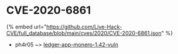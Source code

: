 # CVE-2020-6861
{% embed url="https://github.com/Live-Hack-CVE/full_database/blob/main/cves/2020/CVE-2020-6861.json" %}

* ph4r05 ~> [ledger-app-monero-1.42-vuln](https://www.alice-snow.ru/2020/database/cve-2020-6861/ledger-app-monero-1.42-vuln-ph4r05)